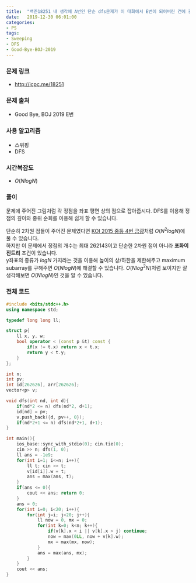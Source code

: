 ```yaml
---
title:  "백준18251 내 생각에 A번인 단순 dfs문제가 이 대회에서 E번이 되어버린 건에 관하여 (Easy)"
date:   2019-12-30 06:01:00
categories:
- PS
tags:
- Sweeping
- DFS
- Good-Bye-BOJ-2019
---
```


### 문제 링크
* http://icpc.me/18251

### 문제 출처
* Good Bye, BOJ 2019 E번

### 사용 알고리즘
* 스위핑
* DFS

### 시간복잡도
* $O(N log N)$

### 풀이
문제에 주어진 그림처럼 각 정점을 좌표 평면 상의 점으로 잡아줍시다. DFS를 이용해 정점의 깊이와 중위 순회를 이용해 쉽게 할 수 있습니다.

단순히 2차원 점들이 주어진 문제였다면 [KOI 2015 중등 4번 금광](https://www.acmicpc.net/problem/10167)처럼 $O(N^2 log N)$에 풀 수 있습니다.<Br>
하지만 이 문제에서 정점의 개수는 최대 262143이고 단순한 2차원 점이 아니라 **포화이진트리** 조건이 있습니다.<br>
y좌표의 종류가 $log N$ 가지라는 것을 이용해 높이의 상/하한을 제한해주고 maximum subarray를 구해주면 $O(N log N)$에 해결할 수 있습니다. $O(N log^2 N)$처럼 보이지만 잘 생각해보면 $O(N log N)$인 것을 알 수 있습니다.

### 전체 코드
```cpp
#include <bits/stdc++.h>
using namespace std;

typedef long long ll;

struct p{
    ll x, y, w;
    bool operator < (const p &t) const {
        if(x != t.x) return x < t.x;
        return y < t.y;
    }
};

int n;
int pv;
int id[262626], arr[262626];
vector<p> v;

void dfs(int nd, int d){
    if(nd*2 <= n) dfs(nd*2, d+1);
    id[nd] = pv;
    v.push_back({d, pv++, 0});
    if(nd*2+1 <= n) dfs(nd*2+1, d+1);
}

int main(){
    ios_base::sync_with_stdio(0); cin.tie(0);
    cin >> n; dfs(1, 0);
    ll ans = -1e9;
    for(int i=1; i<=n; i++){
        ll t; cin >> t;
        v[id[i]].w = t;
        ans = max(ans, t);
    }
    if(ans <= 0){
        cout << ans; return 0;
    }
    ans = 0;
    for(int i=0; i<20; i++){
        for(int j=i; j<20; j++){
            ll now = 0, mx = 0;
            for(int k=0; k<n; k++){
                if(v[k].x < i || v[k].x > j) continue;
                now = max(0LL, now + v[k].w);
                mx = max(mx, now);
            }
            ans = max(ans, mx);
        }
    }
    cout << ans;
}
```
